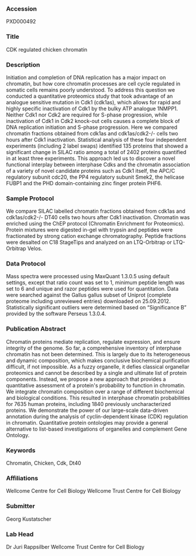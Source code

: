 ### Accession
PXD000492

### Title
CDK regulated chicken chromatin

### Description
Initiation and completion of DNA replication has a major impact on chromatin, but how core chromatin processes are cell cycle regulated in somatic cells remains poorly understood. To address this question we conducted a quantitative proteomics study that took advantage of an analogue sensitive mutation in Cdk1 (cdk1as), which allows for rapid and highly specific inactivation of Cdk1 by the bulky ATP analogue 1NMPP1. Neither Cdk1 nor Cdk2 are required for S-phase progression, while inactivation of Cdk1 in Cdk2 knock-out cells causes a complete block of DNA replication initiation and S-phase progression. Here we compared chromatin fractions obtained from cdk1as and cdk1as/cdk2-/- cells two hours after Cdk1 inactivation. Statistical analysis of these four independent experiments (including 2 label swaps) identified 135 proteins that showed a significant change in SILAC ratio among a total of 2402 proteins quantified in at least three experiments. This approach led us to discover a novel functional interplay between interphase Cdks and the chromatin association of a variety of novel candidate proteins such as Cdk1 itself, the APC/C regulatory subunit cdc20, the PP4 regulatory subunit Smek2, the helicase FUBP1 and the PHD domain-containing zinc finger protein PHF6.

### Sample Protocol
We compare SILAC labelled chromatin fractions obtained from cdk1as and cdk1as/cdk2-/- DT40 cells two hours after Cdk1 inactivation. Chromatin was enriched using the ChEP protocol (Chromatin Enrichment for Proteomics). Protein mixtures were digested in-gel with trypsin and peptides were fractionated by strong cation exchange chromatography. Peptide fractions were desalted on C18 StageTips and analyzed on an LTQ-Orbitrap or LTQ-Orbitrap Velos.

### Data Protocol
Mass spectra were processed using MaxQuant 1.3.0.5 using default settings, except that ratio count was set to 1, minimum peptide length was set to 6 and unique and razor peptides were used for quantitation. Data were searched against the Gallus gallus subset of Uniprot (complete proteome including unreviewed entries) downloaded on 25.09.2012. Statistically significant outliers were determined based on “Significance B” provided by the software Perseus 1.3.0.4.

### Publication Abstract
Chromatin proteins mediate replication, regulate expression, and ensure integrity of the genome. So far, a comprehensive inventory of interphase chromatin has not been determined. This is largely due to its heterogeneous and dynamic composition, which makes conclusive biochemical purification difficult, if not impossible. As a fuzzy organelle, it defies classical organellar proteomics and cannot be described by a single and ultimate list of protein components. Instead, we propose a new approach that provides a quantitative assessment of a protein's probability to function in chromatin. We integrate chromatin composition over a range of different biochemical and biological conditions. This resulted in interphase chromatin probabilities for 7635 human proteins, including 1840 previously uncharacterized proteins. We demonstrate the power of our large-scale data-driven annotation during the analysis of cyclin-dependent kinase (CDK) regulation in chromatin. Quantitative protein ontologies may provide a general alternative to list-based investigations of organelles and complement Gene Ontology.

### Keywords
Chromatin, Chicken, Cdk, Dt40

### Affiliations
Wellcome Centre for Cell Biology
Wellcome Trust Centre for Cell Biology

### Submitter
Georg Kustatscher

### Lab Head
Dr Juri Rappsilber
Wellcome Trust Centre for Cell Biology


